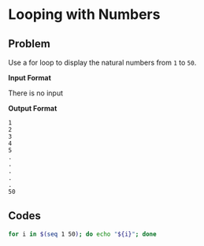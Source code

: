 # Looping with Numbers

## Problem

Use a for loop to display the natural numbers from `1` to `50`.

**Input Format**

There is no input

**Output Format**

```
1
2
3
4
5
.
.
.
.
.
50
```

## Codes
```bash
for i in $(seq 1 50); do echo "${i}"; done
```